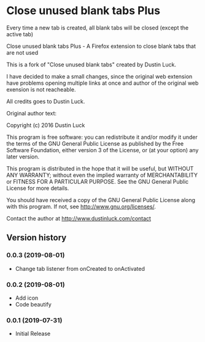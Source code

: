 Close unused blank tabs Plus
============================
Every time a new tab is created, all blank tabs will be closed (except the active tab)

Close unused blank tabs Plus - A Firefox extension to close blank tabs that are not used

This is a fork of "Close unused blank tabs" created by Dustin Luck.

I have decided to make a small changes, since the original web extension have problems opening multiple links at once and author of the original web exension is not reacheable.

All credits goes to Dustin Luck.


Original author text:

Copyright (c) 2016 Dustin Luck

This program is free software: you can redistribute it and/or modify it under the terms of the GNU General Public License as published by the Free Software Foundation, either version 3 of the License, or (at your option) any later version.

This program is distributed in the hope that it will be useful, but WITHOUT ANY WARRANTY; without even the implied warranty of MERCHANTABILITY or FITNESS FOR A PARTICULAR PURPOSE. See the GNU General Public License for more details.

You should have received a copy of the GNU General Public License along with this program. If not, see http://www.gnu.org/licenses/.

Contact the author at http://www.dustinluck.com/contact


Version history
---------------
### 0.0.3 (2019-08-01)
* Change tab listener from onCreated to onActivated

### 0.0.2 (2019-08-01)
* Add icon
* Code beautify

### 0.0.1 (2019-07-31)
* Initial Release
